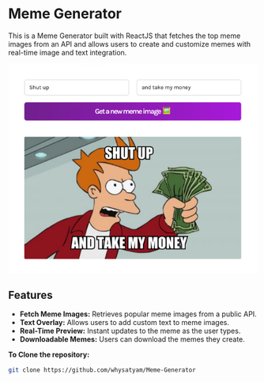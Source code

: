 # Meme Generator

This is a Meme Generator built with ReactJS that fetches the top meme images from an API and allows users to create and customize memes with real-time image and text integration.

![Chrome URL Manager Screenshot](images/memegen.png)

## Features

- **Fetch Meme Images:** Retrieves popular meme images from a public API.
- **Text Overlay:** Allows users to add custom text to meme images.
- **Real-Time Preview:** Instant updates to the meme as the user types.
- **Downloadable Memes:** Users can download the memes they create.

**To Clone the repository:**
 ```bash
git clone https://github.com/whysatyam/Meme-Generator
